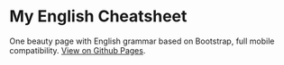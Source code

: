 My English Cheatsheet
==================

One beauty page with English grammar based on Bootstrap, full mobile compatibility. [View on Github Pages](http://sholwa.github.io/English_Cheatsheet/ "View on Github Pages").
